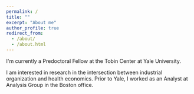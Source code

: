 ```yaml
---
permalink: /
title: ""
excerpt: "About me"
author_profile: true
redirect_from: 
  - /about/
  - /about.html
---
```


I'm currently a Predoctoral Fellow at the Tobin Center at Yale University.

I am interested in research in the intersection between industrial organization and health economics. Prior to Yale, I worked as an Analyst at Analysis Group in the Boston office. 
